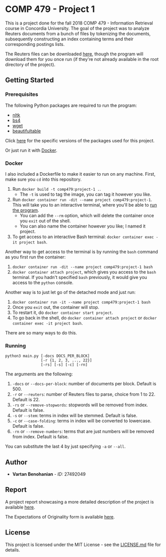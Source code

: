 # COMP 479 - Project 1

This is a project done for the fall 2018 COMP 479 - Information Retrieval course in Concordia University. The goal of the project was to analyze Reuters documents from a bunch of files by tokenizing the documents, subsequently constructing an index containing terms and their corresponding postings lists.

The Reuters files can be downloaded [here](http://www.daviddlewis.com/resources/testcollections/reuters21578/), though the program will download them for you once run (if they're not already available in the root directory of the project).

## Getting Started

### Prerequisites

The following Python packages are required to run the program:

- [nltk](https://pypi.org/project/nltk/)
- [bs4](https://pypi.org/project/beautifulsoup4/)
- [wget](https://pypi.org/project/wget/)
- [beautifultable](https://pypi.org/project/beautifultable/)

Click [here](requirements.txt) for the specific versions of the packages used for this project.

Or just run it with [Docker](#docker).

### Docker

I also included a Dockerfile to make it easier to run on any machine. First, make sure you `cd` into this repository.

1. Run `docker build -t comp479:project-1 .`.
    - The `-t` is used to tag the image, you can tag it however you like.
2. Run `docker container run -dit --name project comp479:project-1`. This will take you to an interactive terminal, where you'll be able to [run the program](#running).
    - You can add the `--rm` option, which will delete the container once you `exit` out of the shell.
    - You can also name the container however you like; I named it project.
3. To get access to an interactive Bash terminal: `docker container exec -it project bash`.

Another way to get access to the terminal is by running the `bash` command as you first run the container:

1. `docker container run -dit --name project comp479:project-1 bash`
2. `docker container attach project`, which gives you access to the `bash` terminal. If you hadn't specified `bash` previously, it would give you access to the `python` console.

Another way is to just let go of the detached mode and just run:

1. `docker container run -it --name project comp479:project-1 bash`
2. Once you `exit` out, the container will stop.
3. To restart it, do `docker container start project`.
4. To go back in the shell, do `docker container attach project` or `docker container exec -it project bash`.

There are so many ways to do this.

### Running

```
python3 main.py [-docs DOCS_PER_BLOCK]
                [-r {1, 2, 3, ..., 22}]
                [-rs] [-s] [-c] [-rn]
```

The arguments are the following:

1. `-docs` or `--docs-per-block`: number of documents per block. Default is 500.
2. `-r` or `--reuters`: number of Reuters files to parse, choice from 1 to 22. Default is 22.
3. `-rs` or `--remove-stopwords`: stopwords will be removed from index. Default is false.
4. `-s` or `--stem`: terms in index will be stemmed. Default is false.
5. `-c` or `--case-folding`: terms in index will be converted to lowercase. Default is false.
6. `-rn` or `--remove-numbers`: terms that are just numbers will be removed from index. Default is false.

You can substitute the last 4 by just specifying `-a` or `--all`.

## Author

- **Vartan Benohanian** - *ID:* 27492049

## Report

A project report showcasing a more detailed description of the project is available [here](Project%20Report.pdf).

The Expectations of Originality form is available [here](Expectations%20of%20Originality.pdf).

## License

This project is licensed under the MIT License - see the [LICENSE.md](LICENSE.md) file for details.
